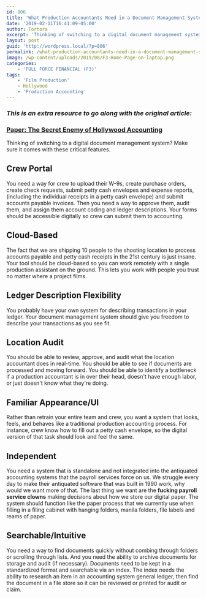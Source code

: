 ```yaml
---
id: 806
title: 'What Production Accountants Need in a Document Management System'
date: '2019-02-11T16:41:09-05:00'
author: Tortora
excerpt: 'Thinking of switching to a digital document management system? Make sure it comes with these critical features.  An extra resource to go along with the original article - Paper: The Secret Enemy of Hollywood Accounting'
layout: post
guid: 'http://wordpress.local/?p=806'
permalink: /what-production-accountants-need-in-a-document-management-system/
image: /wp-content/uploads/2019/08/F3-Home-Page-on-laptop.png
categories:
    - 'FULL FORCE FINANCIAL (F3)'
tags:
    - 'Film Production'
    - Hollywood
    - 'Production Accounting'
---
```


### *This is an extra resource to go along with the original article:*

### [Paper: The Secret Enemy of Hollywood Accounting](http://wordpress.local/paper-the-secret-enemy-of-hollywood-accounting/)

Thinking of switching to a digital document management system? Make sure it comes with these critical features.

## **Crew Portal**

You need a way for crew to upload their W-9s, create purchase orders, create check requests, submit petty cash envelopes and expense reports, (including the individual receipts in a petty cash envelope) and submit accounts payable invoices. Then you need a way to approve them, audit them, and assign them account coding and ledger descriptions. Your forms should be accessible digitally so crew can submit them to accounting.

## **Cloud-Based**

The fact that we are shipping 10 people to the shooting location to process accounts payable and petty cash receipts in the 21st century is just insane. Your tool should be cloud-based so you can work remotely with a single production assistant on the ground. This lets you work with people you trust no matter where a project films.

## **Ledger Description Flexibility**

You probably have your own system for describing transactions in your ledger. Your document management system should give you freedom to describe your transactions as you see fit.

## **Location Audit**

You should be able to review, approve, and audit what the location accountant does in real-time. You should be able to see if documents are processed and moving forward. You should be able to identify a bottleneck if a production accountant is in over their head, doesn't have enough labor, or just doesn't know what they're doing.

## **Familiar Appearance/UI**

Rather than retrain your entire team and crew, you want a system that looks, feels, and behaves like a traditional production accounting process. For instance, crew know how to fill out a petty cash envelope, so the digital version of that task should look and feel the same.

## **Independent**

You need a system that is standalone and not integrated into the antiquated accounting systems that the payroll services force on us. We struggle every day to make their antiquated software that was built in 1990 work, why would we want more of that. The last thing we want are the **fucking payroll service clowns** making decisions about how we store our digital paper. The system should function like the paper process that we currently use when filling in a filing cabinet with hanging folders, manila folders, file labels and reams of paper.

## **Searchable/Intuitive**

You need a way to find documents quickly without combing through folders or scrolling through lists. And you need the ability to archive documents for storage and audit (if necessary). Documents need to be kept in a standardized format and searchable via an index. The index needs the ability to research an item in an accounting system general ledger, then find the document in a file store so it can be reviewed or printed for audit or claim.